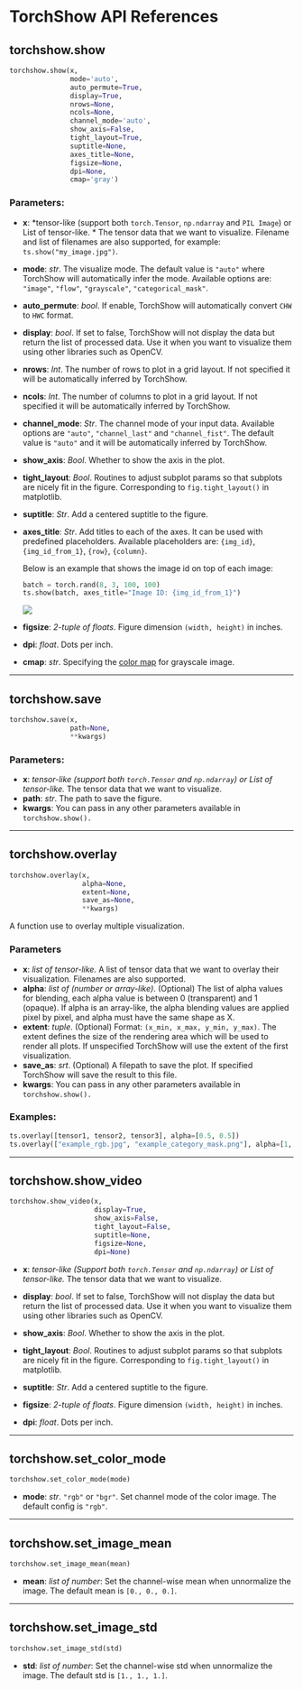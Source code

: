 # TorchShow API References

## torchshow.show

```python
torchshow.show(x, 
               mode='auto',
               auto_permute=True,
               display=True, 
               nrows=None, 
               ncols=None, 
               channel_mode='auto', 
               show_axis=False, 
               tight_layout=True, 
               suptitle=None, 
               axes_title=None, 
               figsize=None, 
               dpi=None,
               cmap='gray')
```

### Parameters:

* **x**: *tensor-like (support both `torch.Tensor`, `np.ndarray` and `PIL Image`) or List of tensor-like. * The tensor data that we want to visualize. Filename and list of filenames are also supported, for example: `ts.show("my_image.jpg")`.

* **mode**: *str*. The visualize mode. The default value is `"auto"` where TorchShow will automatically infer the mode. Available options are: `"image"`, `"flow"`, `"grayscale"`, `"categorical_mask"`.

* **auto_permute**: *bool*. If enable, TorchShow will automatically convert `CHW` to `HWC` format.

* **display**: *bool*. If set to false, TorchShow will not display the data but return the list of processed data. Use it when you want to visualize them using other libraries such as OpenCV.

* **nrows**: *Int*. The number of rows to plot in a grid layout. If not specified it will be automatically inferred by TorchShow.

* **ncols**: *Int*. The number of columns to plot in a grid layout. If not specified it will be automatically inferred by TorchShow.

* **channel_mode**: *Str*. The channel mode of your input data. Available options are `"auto"`, `"channel_last"` and `"channel_fist"`. The default value is `"auto"` and it will be automatically inferred by TorchShow.

* **show_axis**: *Bool*. Whether to show the axis in the plot.

* **tight_layout**: *Bool*. Routines to adjust subplot params so that subplots are nicely fit in the figure. Corresponding to `fig.tight_layout()` in matplotlib.

* **suptitle**: *Str*. Add a centered suptitle to the figure.

* **axes_title**: *Str*. Add titles to each of the axes. It can be used with predefined placeholders. Available placeholders are: `{img_id}`, `{img_id_from_1}`, `{row}`, `{column}`. 

    Below is an example that shows the image id on top of each image:

    ```python
    batch = torch.rand(8, 3, 100, 100)
    ts.show(batch, axes_title="Image ID: {img_id_from_1}")
    ```

    ![](./imgs/axes_title.jpg)

* **figsize**: *2-tuple of floats*. Figure dimension `(width, height)` in inches.

* **dpi**: *float*. Dots per inch.

* **cmap**: *str*. Specifying the [color map](https://matplotlib.org/stable/tutorials/colors/colormaps.html) for grayscale image. 

---

## torchshow.save

```python
torchshow.save(x,
               path=None,
               **kwargs)
```

### Parameters:

* **x**: *tensor-like (support both `torch.Tensor` and `np.ndarray`) or List of tensor-like.* The tensor data that we want to visualize.
* **path**: *str*. The path to save the figure.
* **kwargs**: You can pass in any other parameters available in `torchshow.show().`

---

## torchshow.overlay

```python
torchshow.overlay(x,
                  alpha=None,
                  extent=None,
                  save_as=None,
                  **kwargs)
```

A function use to overlay multiple visualization.

### Parameters

* **x**: *list of tensor-like.*  A list of tensor data that we want to overlay their visualization. Filenames are also supported.
* **alpha**: *list of (number or array-like)*. (Optional) The list of alpha values for blending, each alpha value is between 0 (transparent) and 1 (opaque). If alpha is an array-like, the alpha blending values are applied pixel by pixel, and alpha must have the same shape as X. 
* **extent**: *tuple*. (Optional) Format: `(x_min, x_max, y_min, y_max)`. The extent defines the size of the rendering area which will be used to render all plots. If unspecified TorchShow will use the extent of the first visualization. 
* **save_as**: *srt*. (Optional) A filepath to save the plot. If specified TorchShow will save the result to this file.
* **kwargs**: You can pass in any other parameters available in `torchshow.show().`

### Examples:

```python
ts.overlay([tensor1, tensor2, tensor3], alpha=[0.5, 0.5])
ts.overlay(["example_rgb.jpg", "example_category_mask.png"], alpha=[1, 0.5])
```

---

## torchshow.show_video

```python
torchshow.show_video(x,
                     display=True,
                     show_axis=False,
                     tight_layout=False,
                     suptitle=None,
                     figsize=None,
                     dpi=None)
```

* **x**: *tensor-like (Support both `torch.Tensor` and `np.ndarray`) or List of tensor-like.* The tensor data that we want to visualize.

* **display**: *bool*. If set to false, TorchShow will not display the data but return the list of processed data. Use it when you want to visualize them using other libraries such as OpenCV.

* **show_axis**: *Bool*. Whether to show the axis in the plot.

* **tight_layout**: *Bool*. Routines to adjust subplot params so that subplots are nicely fit in the figure. Corresponding to `fig.tight_layout()` in matplotlib.

* **suptitle**: *Str*. Add a centered suptitle to the figure.

* **figsize**: *2-tuple of floats*. Figure dimension `(width, height)` in inches.

* **dpi**: *float*. Dots per inch.

---


## torchshow.set_color_mode
```python
torchshow.set_color_mode(mode)
```

* **mode**: *str*. `"rgb"` or `"bgr"`. Set channel mode of the color image. The default config is `"rgb"`.

---

## torchshow.set_image_mean
```python
torchshow.set_image_mean(mean)
```

* **mean**: *list of number*: Set the channel-wise mean when unnormalize the image. The default mean is `[0., 0., 0.]`.

---

## torchshow.set_image_std
```python
torchshow.set_image_std(std)
```

* **std**: *list of number*: Set the channel-wise std when unnormalize the image. The default std is `[1., 1., 1.]`.